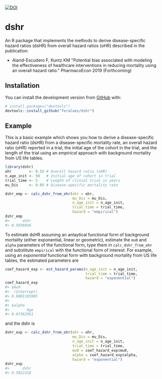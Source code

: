 
<!-- README.md is generated from README.Rmd. Please edit that file -->
[![DOI](https://zenodo.org/badge/DOI/10.5281/zenodo.3546663.svg)](https://doi.org/10.5281/zenodo.3546663)

dshr
====

<!-- badges: start -->
<!-- [![Travis build status](https://travis-ci.org/feralaes/dshr.svg?branch=master)](https://travis-ci.org/feralaes/dshr) -->
<!-- badges: end -->
An R package that implements the methods to derive disease-specific hazard ratios (dsHR) from overall hazard ratios (oHR) described in the publication:

-   Alarid-Escudero F, Kuntz KM "Potential bias associated with modeling the effectiveness of healthcare interventions in reducing mortality using an overall hazard ratio." PharmacoEcon 2019 (Forthcoming)

Installation
------------

You can install the development version from [GitHub](https://github.com/) with:

``` r
# install.packages("devtools")
devtools::install_github("feralaes/dshr")
```

Example
-------

This is a basic example which shows you how to derive a disease-specific hazard ratio (dsHR) from a disease-specific mortality rate, an overall hazard ratio (oHR) reported in a trial, the initial age of the cohort in the trial, and the length of the trial using an *empirical* approach with background mortality from US life tables.

``` r
library(dshr)
ohr        <- 0.55 # Overall hazard ratio (oHR)
n_age_init <- 50   # Initial age of cohort in trial
trial_time <- 5    # Length of clinial trial in years
mu_Dis     <- 0.05 # Disease-specific mortality rate

dshr_emp <- calc_dshr_from_ohr(ohr = ohr, 
                               mu_Dis = mu_Dis,
                               n_age_init = n_age_init, 
                               trial_time = trial_time, 
                               hazard = "empirical")
dshr_emp
#>      dshr 
#> 0.5038836
```

To estimate dsHR assuming an anlaytical functional form of background mortality (either exponential, linear or geometric), estimate the `mu0` and `alpha` parameters of the functional form, type them in `calc_dshr_from_ohr` and substitute `empirical` with the functional form of interest. For example, using an *exponential* functional form with background mortality from US life tables, the estimated parameters are

``` r
coef_hazard_exp <- est_hazard_params(n_age_init = n_age_init,
                                     trial_time = trial_time,
                                     hazard = "exponential")
coef_hazard_exp
#> $mu0
#>  (Intercept) 
#> 0.0001105985 
#> 
#> $alpha
#>        Age 
#> 0.07362561
```

and the dshr is

``` r
dshr_exp <- calc_dshr_from_ohr(ohr = ohr, 
                               mu_Dis = mu_Dis,
                               n_age_init = n_age_init, 
                               trial_time = trial_time, 
                               mu0 = coef_hazard_exp$mu0,
                               alpha = coef_hazard_exp$alpha,
                               hazard = "exponential")
dshr_exp
#>      dshr 
#> 0.5022318
```
